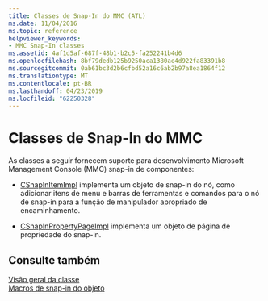 ```yaml
---
title: Classes de Snap-In do MMC (ATL)
ms.date: 11/04/2016
ms.topic: reference
helpviewer_keywords:
- MMC Snap-In classes
ms.assetid: 4af1d5af-687f-48b1-b2c5-fa252241b4d6
ms.openlocfilehash: 8bf79dedb125b9250aca1380ae4d922fa83391b8
ms.sourcegitcommit: 0ab61bc3d2b6cfbd52a16c6ab2b97a8ea1864f12
ms.translationtype: MT
ms.contentlocale: pt-BR
ms.lasthandoff: 04/23/2019
ms.locfileid: "62250328"
---
```

# <a name="mmc-snap-in-classes"></a>Classes de Snap-In do MMC

As classes a seguir fornecem suporte para desenvolvimento Microsoft Management Console (MMC) snap-in de componentes:

- [CSnapInItemImpl](../atl/reference/csnapinitemimpl-class.md) implementa um objeto de snap-in do nó, como adicionar itens de menu e barras de ferramentas e comandos para o nó de snap-in para a função de manipulador apropriado de encaminhamento.

- [CSnapInPropertyPageImpl](../atl/reference/csnapinpropertypageimpl-class.md) implementa um objeto de página de propriedade do snap-in.

## <a name="see-also"></a>Consulte também

[Visão geral da classe](../atl/atl-class-overview.md)<br/>
[Macros de snap-in do objeto](../atl/reference/snap-in-object-macros.md)
